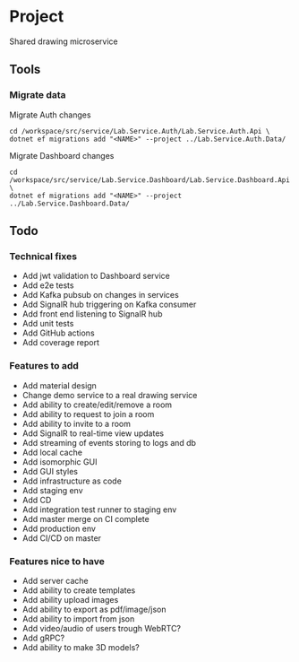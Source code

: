 # Project

Shared drawing microservice

## Tools

### Migrate data

Migrate Auth changes
```
cd /workspace/src/service/Lab.Service.Auth/Lab.Service.Auth.Api \
dotnet ef migrations add "<NAME>" --project ../Lab.Service.Auth.Data/
```

Migrate Dashboard changes
```
cd /workspace/src/service/Lab.Service.Dashboard/Lab.Service.Dashboard.Api \
dotnet ef migrations add "<NAME>" --project ../Lab.Service.Dashboard.Data/
```

## Todo

### Technical fixes

- Add jwt validation to Dashboard service
- Add e2e tests
- Add Kafka pubsub on changes in services
- Add SignalR hub triggering on Kafka consumer
- Add front end listening to SignalR hub
- Add unit tests
- Add GitHub actions
- Add coverage report

### Features to add

- Add material design
- Change demo service to a real drawing service
- Add ability to create/edit/remove a room
- Add ability to request to join a room
- Add ability to invite to a room
- Add SignalR to real-time view updates
- Add streaming of events storing to logs and db 
- Add local cache
- Add isomorphic GUI
- Add GUI styles
- Add infrastructure as code
- Add staging env
- Add CD
- Add integration test runner to staging env
- Add master merge on CI complete
- Add production env
- Add CI/CD on master

### Features nice to have

- Add server cache
- Add ability to create templates
- Add ability upload images
- Add ability to export as pdf/image/json
- Add ability to import from json
- Add video/audio of users trough WebRTC?
- Add gRPC?
- Add ability to make 3D models?



